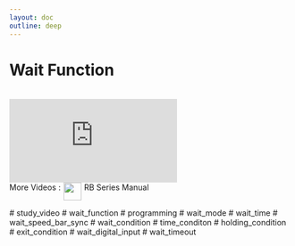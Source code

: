```yaml
---
layout: doc
outline: deep
---
```


# Wait Function

<br>

<iframe class="video-resources"
src="https://www.youtube.com/embed/VCavPoxYndA?si=OsU7VJPeEqddetBi"
title="UI Screen Layout" 
frameborder="0" 
allow="accelerometer; autoplay; clipboard-write; encrypted-media; gyroscope; picture-in-picture; web-share" 
referrerpolicy="strict-origin-when-cross-origin" 
allowfullscreen>
</iframe>

<br>

<div class="more-videos-info">
  <span>More Videos : </span>
  <img src="/youtube_64.png" width=32 height=32 />
  <a href="https://www.youtube.com/playlist?list=PLa7dlfy7PJ2w79uPRvhXDd61yqKZtpVdc" target="_blank">
    RB Series Manual
  </a>
</div>

\# study_video
\# wait_function
\# programming
\# wait_mode
\# wait_time
\# wait_speed_bar_sync
\# wait_condition
\# time_conditon
\# holding_condition
\# exit_condition
\# wait_digital_input
\# wait_timeout

<style scoped>
img {
  margin: 0 5px;
}

a {
  text-decoration: none;
}

.more-videos-info {
  display: flex;
}
</style>

